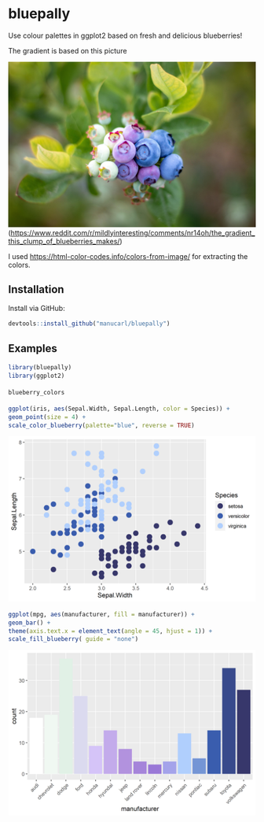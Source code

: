 # bluepally
Use colour palettes in ggplot2 based on fresh and delicious blueberries!

The gradient is based on this picture

![](bb.jpg)
(https://www.reddit.com/r/mildlyinteresting/comments/nr14oh/the_gradient_this_clump_of_blueberries_makes/)

I used https://html-color-codes.info/colors-from-image/ for extracting the colors.

## Installation
Install via GitHub:

``` r
devtools::install_github("manucarl/bluepally")
```

## Examples


``` r
library(bluepally)
library(ggplot2)

blueberry_colors

ggplot(iris, aes(Sepal.Width, Sepal.Length, color = Species)) +
geom_point(size = 4) +
scale_color_blueberry(palette="blue", reverse = TRUE)
```

<img src="man/figs/p1.png"/>


``` r
ggplot(mpg, aes(manufacturer, fill = manufacturer)) +
geom_bar() +
theme(axis.text.x = element_text(angle = 45, hjust = 1)) +
scale_fill_blueberry( guide = "none")
```

<img src="man/figs/p2.png"/>
